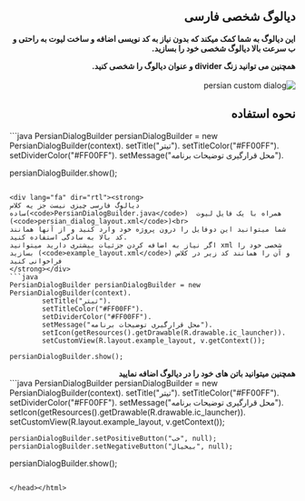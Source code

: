 <div lang="fa" dir="rtl">
<h2>دیالوگ شخصی فارسی</h2>
<strong>
این دیالوگ به شما کمک میکند که بدون نیاز به کد نویسی اضافه و ساخت لیوت به راحتی و ب سرعت بالا دیالوگ شخصی خود را بسازید.

همچنین می توانید زنگ divider و عنوان دیالوگ را شخصی کنید.
</strong><br><br>
<img src="http://axgig.com/images/83080665343500149643.gif" border="0" alt="persian custom dialog" />

<h2>
نحوه استفاده
</h2>
</div>
```java
PersianDialogBuilder persianDialogBuilder = new PersianDialogBuilder(context).
		setTitle("تیتر").
		setTitleColor("#FF00FF").
		setDividerColor("#FF00FF").
		setMessage("محل قرارگیری توضیحات برنامه").

persianDialogBuilder.show();
```

<div lang="fa" dir="rtl"><strong>
دیالوگ فارسی چیزی نیست جز یه کلاس ساده(<code>PersianDialogBuilder.java</code>)  همراه با یک فایل لیوت (<code>persian_dialog_layout.xml</code>)<br>
شما میتوانید این دوفایل را درون پروژه خود وارد کنید و از آنها همانند کد بالا به سادگی استفاده کنید.
اگر نیاز به اضافه کردن جزئیات بیشتری دارید میتوانید xml شخصی خود را بسازید (<code>example_layout.xml</code>) و آن را همانند کد زیر در کلاس فراخوانی کنید
</strong></div>
```java
PersianDialogBuilder persianDialogBuilder = new PersianDialogBuilder(context).
		setTitle("تیتر").
		setTitleColor("#FF00FF").
		setDividerColor("#FF00FF").
		setMessage("محل قرارگیری توضیحات برنامه").
		setIcon(getResources().getDrawable(R.drawable.ic_launcher)).
		setCustomView(R.layout.example_layout, v.getContext());

persianDialogBuilder.show();
```

<div lang="fa" dir="rtl"><strong>
همچنین میتوانید باتن های خود را در دیالوگ اضافه نمایید
</strong></div>
```java
PersianDialogBuilder persianDialogBuilder = new PersianDialogBuilder(context).
		setTitle("تیتر").
		setTitleColor("#FF00FF").
		setDividerColor("#FF00FF").
		setMessage("محل قرارگیری توضیحات برنامه").
		setIcon(getResources().getDrawable(R.drawable.ic_launcher)).
		setCustomView(R.layout.example_layout, v.getContext());

    persianDialogBuilder.setPositiveButton("خب", null);
    persianDialogBuilder.setNegativeButton("بیخیال", null);
persianDialogBuilder.show();
```

</head></html>
